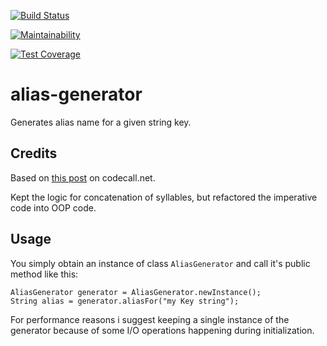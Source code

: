 [![Build Status](https://travis-ci.org/FinalGuy/alias-generator.svg?branch=master)](https://travis-ci.org/FinalGuy/alias-generator)

[![Maintainability](https://api.codeclimate.com/v1/badges/a99a88d28ad37a79dbf6/maintainability)](https://codeclimate.com/github/codeclimate/codeclimate/maintainability)

[![Test Coverage](https://api.codeclimate.com/v1/badges/a99a88d28ad37a79dbf6/test_coverage)](https://codeclimate.com/github/codeclimate/codeclimate/test_coverage)

# alias-generator

Generates alias name for a given string key.


## Credits
Based on [this post](http://forum.codecall.net/topic/49665-java-random-name-generator/) on codecall.net. 

Kept the logic for concatenation of syllables, but refactored the imperative code into OOP code.

## Usage
You simply obtain an instance of class `AliasGenerator` and call it's public method like this: 

```
AliasGenerator generator = AliasGenerator.newInstance();
String alias = generator.aliasFor("my Key string");

```

For performance reasons i suggest keeping a single instance of the generator because of some I/O operations happening
during initialization.
 
 
